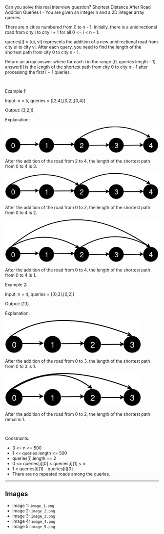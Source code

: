 Can you solve this real interview question? Shortest Distance After Road Addition Queries I - You are given an integer n and a 2D integer array queries.

There are n cities numbered from 0 to n - 1. Initially, there is a unidirectional road from city i to city i + 1 for all 0 <= i < n - 1.

queries[i] = [ui, vi] represents the addition of a new unidirectional road from city ui to city vi. After each query, you need to find the length of the shortest path from city 0 to city n - 1.

Return an array answer where for each i in the range [0, queries.length - 1], answer[i] is the length of the shortest path from city 0 to city n - 1 after processing the first i + 1 queries.

 

Example 1:

Input: n = 5, queries = [[2,4],[0,2],[0,4]]

Output: [3,2,1]

Explanation:

![Example 1](./image_1.png)

After the addition of the road from 2 to 4, the length of the shortest path from 0 to 4 is 3.

![Example 2](./image_2.png)

After the addition of the road from 0 to 2, the length of the shortest path from 0 to 4 is 2.

![Example 3](./image_3.png)

After the addition of the road from 0 to 4, the length of the shortest path from 0 to 4 is 1.

Example 2:

Input: n = 4, queries = [[0,3],[0,2]]

Output: [1,1]

Explanation:

![Example 4](./image_4.png)

After the addition of the road from 0 to 3, the length of the shortest path from 0 to 3 is 1.

![Example 5](./image_5.png)

After the addition of the road from 0 to 2, the length of the shortest path remains 1.

 

Constraints:

 * 3 <= n <= 500
 * 1 <= queries.length <= 500
 * queries[i].length == 2
 * 0 <= queries[i][0] < queries[i][1] < n
 * 1 < queries[i][1] - queries[i][0]
 * There are no repeated roads among the queries.

---

## Images

- Image 1: `image_1.png`
- Image 2: `image_2.png`
- Image 3: `image_3.png`
- Image 4: `image_4.png`
- Image 5: `image_5.png`
